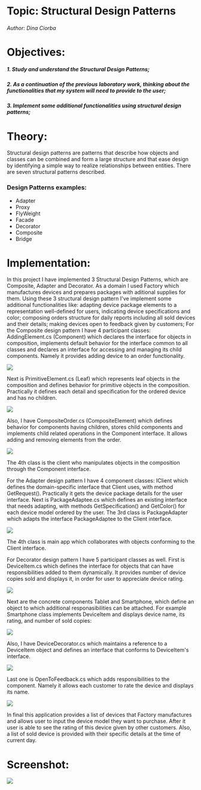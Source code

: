 # Topic: Structural Design Patterns
###### Author: Dina Ciorba
# Objectives:
##### 1. Study and understand the Structural Design Patterns;
##### 2. As a continuation of the previous laboratory work, thinking about the functionalities that my system will need to provide to the user;
##### 3. Implement some additional functionalities using structural design patterns;
# Theory:
Structural design patterns are patterns that describe how objects and classes can be combined and form a large structure and that ease design by identifying a simple way to realize relationships between entities. There are seven structural patterns described.
### Design Patterns examples:
- Adapter
- Proxy
- FlyWeight
- Facade
- Decorator
- Composite
- Bridge
# Implementation:

In this project I have implemented 3 Structural Design Patterns, which are Composite, Adapter and Decorator. As a domain I used Factory which manufactures devices 
and prepares packages with aditional supplies for them. Using these 3 structural design pattern I've implement some additional functionalities like: adapting device package elements to a representation well-defined for users, indicating device specifications and color; composing orders structure for daily reports including all sold devices and their details; making devices open to feedback given by customers;
For the Composite design pattern I have 4 participant classes: AddingElement.cs (Component) which declares the interface for objects in composition, implements default behavior for the interface common to all classes and declares an interface for accessing and managing its child components. Namely it provides adding device to an order functionality.

![](images/screen_lab2_1.png)

Next is PrimitiveElement.cs (Leaf) which represents leaf objects in the composition and defines behavior for primitive objects in the composition. Practically it defines each detail and specification for the ordered device and has no children.

![](images/screen_lab2_2.png)

Also, I have CompositeOrder.cs (CompositeElement) which defines behavior for components having children, stores child components and implements child related operations in the Component interface. It allows adding and removing elements from the order.

![](images/screen_lab2_3.png)

The 4th class is the client who manipulates objects in the composition through the Component interface.

For the Adapter design pattern I have 4 component classes: IClient which defines the domain-specific interface that Client uses, with method GetRequest(). Practically it gets the device package details for the user interface.
Next is PackageAdaptee.cs which defines an existing interface that needs adapting, with methods GetSpecification() and GetColor() for each device model ordered by the user. The 3rd class is PackageAdapter which adapts the interface PackageAdaptee to the Client interface.

![](images/screen_lab2_4.png)

The 4th class is main app which collaborates with objects conforming to the Client interface.

For Decorator design pattern I have 5 participant classes as well. First is DeviceItem.cs which defines the interface for objects that can have responsibilities added to them dynamically. It provides number of device copies sold and displays it, in order for user to appreciate device rating.

![](images/screen_lab2_5.png)

Next are the concrete components Tablet and Smartphone, which define an object to which additional responasibilities can be attached. For example Smartphone class implements DeviceItem and displays device name, its rating, and number of sold copies:

![](images/screen_lab2_6.png)

Also, I have DeviceDecorator.cs which maintains a reference to a DeviceItem object and defines an interface that conforms to DeviceItem's interface.

![](images/screen_lab2_7.png)

Last one is OpenToFeedback.cs which adds responsibilities to the component. Namely it allows each customer to rate the device and displays its name.

![](images/screen_lab2_8.png)

In final this application provides a list of devices that Factory manufactures and allows user to input the device model they want to purchase. After it user is able to see the rating of this device given by other customers. Also, a list of sold device is provided with their specific details at the time of current day.


# Screenshot:

![](images/screen_lab2_9.png)
